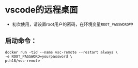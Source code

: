 # vscode的远程桌面

- 初次使用，请设置root用户的密码，在环境变量`ROOT_PASSWORD`中

## 启动命令：
```
docker run -tid --name vsc-remote --restart always \
-e ROOT_PASSWORD=yourpassword \
pch18/vsc-remote
```
